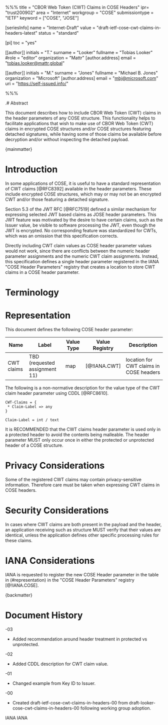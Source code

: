 %%%
title = "CBOR Web Token (CWT) Claims in COSE Headers"
ipr= "trust200902"
area = "Internet"
workgroup = "COSE"
submissiontype = "IETF"
keyword = ["COSE", "JOSE"]

[seriesInfo]
name = "Internet-Draft"
value = "draft-ietf-cose-cwt-claims-in-headers-latest"
status = "standard"

[pi]
toc = "yes"

[[author]]
initials = "T."
surname = "Looker"
fullname = "Tobias Looker"
#role = "editor"
organization = "Mattr"
  [author.address]
  email = "tobias.looker@mattr.global"

[[author]]
initials = "M."
surname = "Jones"
fullname = "Michael B. Jones"
organization = "Microsoft"
  [author.address]
  email = "mbj@microsoft.com"
  uri = "https://self-issued.info/"

%%%

.# Abstract

This document describes how to include CBOR Web Token (CWT) claims in the header parameters of any COSE structure. This functionality helps to facilitate applications that wish to make use of CBOR Web Token (CWT) claims in encrypted COSE structures and/or COSE structures featuring detached signatures, while having some of those claims be available before decryption and/or without inspecting the detached payload.

{mainmatter}

# Introduction

In some applications of COSE, it is useful to have a standard representation of CWT claims [@RFC8392] available in the header parameters. These include encrypted COSE structures, which may or may not be an encrypted CWT and/or those featuring a detached signature.

Section 5.3 of the JWT RFC [@RFC7519] defined a similar mechanism for expressing selected JWT based claims as JOSE header parameters.  This JWT feature was motivated by the desire to have certain claims, such as the Issuer value, be visible to software processing the JWT, even though the JWT is encrypted.  No corresponding feature was standardized for CWTs, which was an omission that this specification corrects.

Directly including CWT claim values as COSE header parameter values would not work, since there are conflicts between the numeric header parameter assignments and the numeric CWT claim assignments.  Instead, this specification defines a single header parameter registered in the IANA "COSE Header Parameters" registry that creates a location to store CWT claims in a COSE header parameter.

# Terminology

# Representation

This document defines the following COSE header parameter:


|   Name          |  Label | Value Type | Value Registry |   Description   |
|-----------------|--------|------------|----------------|-----------------|
|   CWT claims    |  TBD (requested assignment 11)   | map        | [@!IANA.CWT]   | location for CWT claims in  COSE headers   |

The following is a non-normative description for the value type of the CWT claim header parameter using CDDL [@RFC8610].

```
CWT-Claims = {
 * Claim-Label => any
}

Claim-Label = int / text
```

It is RECOMMENDED that the CWT claims header parameter is used only in a protected header to avoid the contents being malleable. The header parameter MUST only occur once in either the protected or unprotected header of a COSE structure.

# Privacy Considerations

Some of the registered CWT claims may contain privacy-sensitive information. Therefore care must be taken when expressing CWT claims in COSE headers.

# Security Considerations

In cases where CWT claims are both present in the payload and the header, an application receiving such as structure MUST verify that their values are identical, unless the application defines other specific processing rules for these claims.

# IANA Considerations

IANA is requested to register the new COSE Header parameter in the table in (#representation) in the "COSE Header Parameters" registry [@!IANA.COSE].

{backmatter}

# Document History

-03

* Added recommendation around header treatment in protected vs unprotected.

-02

* Added CDDL description for CWT claim value.

-01

* Changed example from Key ID to Issuer.

-00

* Created draft-ietf-cose-cwt-claims-in-headers-00 from draft-looker-cose-cwt-claims-in-headers-00 following working group adoption.

<reference anchor="IANA.COSE" target="https://www.iana.org/assignments/cose/cose.xhtml#header-parameters">
 <front>
   <title>COSE Header Parameters</title>
   <author><organization>IANA</organization></author>
 </front>
</reference>

<reference anchor="IANA.CWT" target="https://www.iana.org/assignments/cwt/cwt.xhtml">
 <front>
   <title>CBOR Web Token (CWT) Claims</title>
   <author><organization>IANA</organization></author>
 </front>
</reference>

